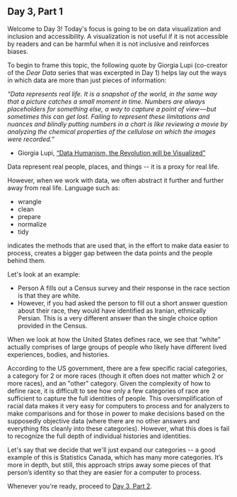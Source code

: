 ## Day 3, Part 1
Welcome to Day 3! Today's focus is going to be on data visualization and inclusion and accessibility. A visualization is not useful if it is not accessible by readers and can be harmful when it is not inclusive and reinforces biases. 

To begin to frame this topic, the following quote by Giorgia Lupi (co-creator of the *Dear Data* series that was excerpted in Day 1) helps lay out the ways in which data are more than just pieces of information: 

*“Data represents real life. It is a snapshot of the world, in the same way that a picture catches a small moment in time. Numbers are always placeholders for something else, a way to capture a point of view — but sometimes this can get lost. Failing to represent these limitations and nuances and blindly putting numbers in a chart is like reviewing a movie by analyzing the chemical properties of the cellulose on which the images were recorded.”*

* Giorgia Lupi, [“Data Humanism, the Revolution will be Visualized”](http://giorgialupi.com/data-humanism-my-manifesto-for-a-new-data-wold "Data Humanism, the Revolution will be Visualized") 

Data represent real people, places, and things -- it is a proxy for real life. 

However, when we work with data, we often abstract it further and further away from real life. Language such as:
* wrangle
* clean
* prepare
* normalize
* tidy

indicates the methods that are used that, in the effort to make data easier to process, creates a bigger gap between the data points and the people behind them. 

Let's look at an example: 

* Person A fills out a Census survey and their response in the race section is that they are white.
* However, if you had asked the person to fill out a short answer question about their race, they would have identified as Iranian, ethnically Persian. This is a very different answer than the single choice option provided in the Census. 

When we look at how the United States defines race, we see that “white” actually comprises of large groups of people who likely have different lived experiences, bodies, and histories. 

According to the US government, there are a few specific racial categories, a category for 2 or more races (though it often does not matter which 2 or more races), and an "other" category. Given the complexity of how to define race, it is difficult to see how only a few categories of race are sufficient to capture the full identities of people. This oversimplification of racial data makes it very easy for computers to process and for analyzers to make comparisons and for those in power to make decisions based on the supposedly objective data (where there are no other answers and everything fits cleanly into these categories). However, what this does is fail to recognize the full depth of individual histories and identities.

Let's say that we decide that we'll just expand our categories -- a good example of this is Statistics Canada, which has many more categories. It’s more in depth, but still, this approach strips away some pieces of that person’s identity so that they are easier for a computer to process. 

Whenever you're ready, proceed to [Day 3, Part 2](https://negeenaghassi.github.io/openscholarship-dataviz/day-3/day-3-part-2 "Day 3, Part 2").

